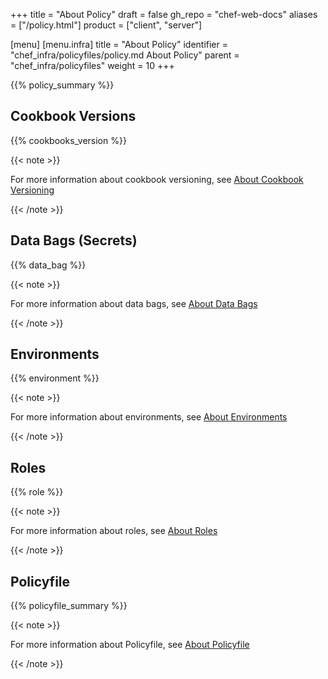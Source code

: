 +++
title = "About Policy"
draft = false
gh_repo = "chef-web-docs"
aliases = ["/policy.html"]
product = ["client", "server"]

[menu]
  [menu.infra]
    title = "About Policy"
    identifier = "chef_infra/policyfiles/policy.md About Policy"
    parent = "chef_infra/policyfiles"
    weight = 10
+++

{{% policy_summary %}}

## Cookbook Versions

{{% cookbooks_version %}}

{{< note >}}

For more information about cookbook versioning, see [About Cookbook
Versioning](/cookbook_versioning/)

{{< /note >}}

## Data Bags (Secrets)

{{% data_bag %}}

{{< note >}}

For more information about data bags, see [About Data
Bags](/data_bags/)

{{< /note >}}

## Environments

{{% environment %}}

{{< note >}}

For more information about environments, see [About
Environments](/environments/)

{{< /note >}}

## Roles

{{% role %}}

{{< note >}}

For more information about roles, see [About Roles](/roles/)

{{< /note >}}

## Policyfile

{{% policyfile_summary %}}

{{< note >}}

For more information about Policyfile, see [About
Policyfile](/policyfile/)

{{< /note >}}
